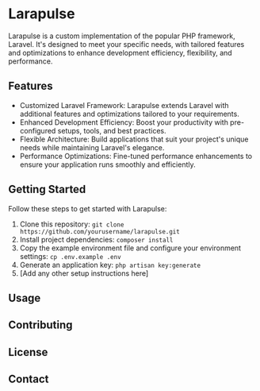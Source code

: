# Larapulse

Larapulse is a custom implementation of the popular PHP framework, Laravel. It's designed to meet your specific needs, with tailored features and optimizations to enhance development efficiency, flexibility, and performance.

## Features

- Customized Laravel Framework: Larapulse extends Laravel with additional features and optimizations tailored to your requirements.
- Enhanced Development Efficiency: Boost your productivity with pre-configured setups, tools, and best practices.
- Flexible Architecture: Build applications that suit your project's unique needs while maintaining Laravel's elegance.
- Performance Optimizations: Fine-tuned performance enhancements to ensure your application runs smoothly and efficiently.

## Getting Started

Follow these steps to get started with Larapulse:

1. Clone this repository: `git clone https://github.com/yourusername/larapulse.git`
2. Install project dependencies: `composer install`
3. Copy the example environment file and configure your environment settings: `cp .env.example .env`
4. Generate an application key: `php artisan key:generate`
5. [Add any other setup instructions here]

## Usage

## Contributing

## License

## Contact
